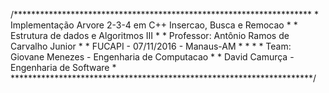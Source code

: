 /********************************************************************
    * Implementação Arvore 2-3-4 em C++ Insercao, Busca e Remocao   *
    * Estrutura de dados e Algoritmos III                           *
    * Professor: Antônio Ramos de Carvalho Junior                   *
    * FUCAPI - 07/11/2016 - Manaus-AM                               *
    *                                                               *
    * Team: Giovane Menezes - Engenharia de Computacao              *
    *       David Camurça  - Engenharia de Software                 *
*********************************************************************/
